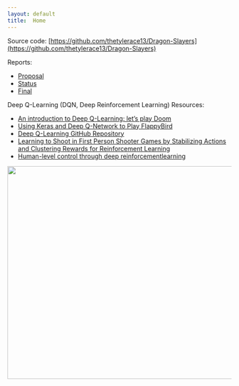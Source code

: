 ```yaml
---
layout: default
title:  Home
---
```


Source code: [https://github.com/thetylerace13/Dragon-Slayers](https://github.com/thetylerace13/Dragon-Slayers)

Reports:

- [Proposal](proposal.html)
- [Status](status.html)
- [Final](final.html)

Deep Q-Learning (DQN, Deep Reinforcement Learning) Resources:
- [An introduction to Deep Q-Learning: let’s play Doom](https://medium.freecodecamp.org/an-introduction-to-deep-q-learning-lets-play-doom-54d02d8017d8)
- [Using Keras and Deep Q-Network to Play FlappyBird](https://yanpanlau.github.io/2016/07/10/FlappyBird-Keras.html)
- [Deep Q-Learning GitHub Repository](https://github.com/dennybritz/reinforcement-learning/tree/master/DQN)
- [Learning to Shoot in First Person Shooter Games by Stabilizing Actions and Clustering Rewards for Reinforcement Learning](https://arxiv.org/pdf/1806.05117.pdf)
- [Human-level control through deep reinforcementlearning](https://www.readcube.com/articles/10.1038/nature14236)

<img src="https://www.minecraft.net/content/dam/archive/1a8822ce99d6200ab78e51db203180e5-Roman%20dragon2.jpg" width="858" height="480">
